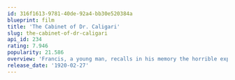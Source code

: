 ```yaml
---
id: 316f1613-9781-40de-92a4-bb30e520384a
blueprint: film
title: 'The Cabinet of Dr. Caligari'
slug: the-cabinet-of-dr-caligari
api_id: 234
rating: 7.946
popularity: 21.586
overview: 'Francis, a young man, recalls in his memory the horrible experiences he and his fiancée Jane recently went through. Francis and his friend Alan visit The Cabinet of Dr. Caligari, an exhibit where the mysterious doctor shows the somnambulist Cesare, and awakens him for some moments from his death-like sleep.'
release_date: '1920-02-27'
---
```

